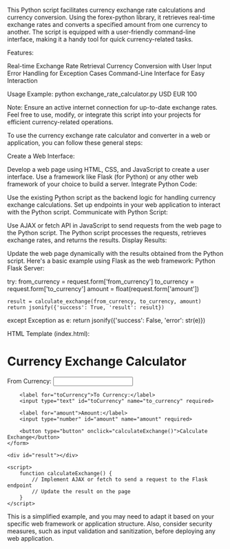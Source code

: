 This Python script facilitates currency exchange rate calculations and currency conversion. Using the forex-python library, it retrieves real-time exchange rates and converts a specified amount from one currency to another. The script is equipped with a user-friendly command-line interface, making it a handy tool for quick currency-related tasks.

Features:

Real-time Exchange Rate Retrieval
Currency Conversion with User Input
Error Handling for Exception Cases
Command-Line Interface for Easy Interaction

Usage Example:
python exchange_rate_calculator.py USD EUR 100

Note:
Ensure an active internet connection for up-to-date exchange rates.
Feel free to use, modify, or integrate this script into your projects for efficient currency-related operations.


To use the currency exchange rate calculator and converter in a web or application, you can follow these general steps:

Create a Web Interface:

Develop a web page using HTML, CSS, and JavaScript to create a user interface.
Use a framework like Flask (for Python) or any other web framework of your choice to build a server.
Integrate Python Code:

Use the existing Python script as the backend logic for handling currency exchange calculations.
Set up endpoints in your web application to interact with the Python script.
Communicate with Python Script:

Use AJAX or fetch API in JavaScript to send requests from the web page to the Python script.
The Python script processes the requests, retrieves exchange rates, and returns the results.
Display Results:

Update the web page dynamically with the results obtained from the Python script.
Here's a basic example using Flask as the web framework:
Python Flask Server:

try:
    from_currency = request.form['from_currency']
    to_currency = request.form['to_currency']
    amount = float(request.form['amount'])

    result = calculate_exchange(from_currency, to_currency, amount)
    return jsonify({'success': True, 'result': result})

except Exception as e:
    return jsonify({'success': False, 'error': str(e)})


HTML Template (index.html):
<!DOCTYPE html>
<html lang="en">
<head>
    <meta charset="UTF-8">
    <meta name="viewport" content="width=device-width, initial-scale=1.0">
    <title>Currency Exchange Calculator</title>
</head>
<body>
    <h1>Currency Exchange Calculator</h1>
    <form id="exchangeForm">
        <label for="fromCurrency">From Currency:</label>
        <input type="text" id="fromCurrency" name="from_currency" required>

        <label for="toCurrency">To Currency:</label>
        <input type="text" id="toCurrency" name="to_currency" required>

        <label for="amount">Amount:</label>
        <input type="number" id="amount" name="amount" required>

        <button type="button" onclick="calculateExchange()">Calculate Exchange</button>
    </form>

    <div id="result"></div>

    <script>
        function calculateExchange() {
            // Implement AJAX or fetch to send a request to the Flask endpoint
            // Update the result on the page
        }
    </script>
</body>
</html>

This is a simplified example, and you may need to adapt it based on your specific web framework or application structure. Also, consider security measures, such as input validation and sanitization, before deploying any web application.







